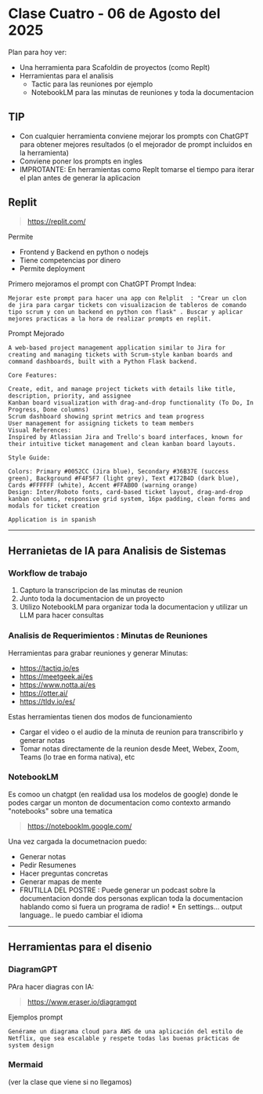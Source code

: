# Clase Cuatro - 06 de Agosto del 2025

Plan para hoy ver:
* Una herramienta para Scafoldin de proyectos (como Replt)
* Herramientas para el analisis
     * Tactic para las reuniones por ejemplo
     * NotebookLM para las minutas de reuniones y toda la documentacion 

## TIP 
* Con cualquier herramienta conviene mejorar los prompts con ChatGPT para obtener mejores resultados (o el mejorador de prompt incluidos en la herramienta)
* Conviene poner los prompts en ingles
* IMPROTANTE: En herramientas como Replt tomarse el tiempo para iterar el plan antes de generar la aplicacion

## Replit

> https://replit.com/

Permite
* Frontend y Backend en python o nodejs
* Tiene competencias por dinero
* Permite deployment

Primero mejoramos el prompt con ChatGPT
Prompt Indea:
```
Mejorar este prompt para hacer una app con Relplit  : "Crear un clon de jira para cargar tickets con visualizacion de tableros de comando tipo scrum y con un backend en python con flask" . Buscar y aplicar mejores practicas a la hora de realizar prompts en replit.
```
     
Prompt Mejorado
```
A web-based project management application similar to Jira for creating and managing tickets with Scrum-style kanban boards and command dashboards, built with a Python Flask backend.

Core Features:

Create, edit, and manage project tickets with details like title, description, priority, and assignee
Kanban board visualization with drag-and-drop functionality (To Do, In Progress, Done columns)
Scrum dashboard showing sprint metrics and team progress
User management for assigning tickets to team members
Visual References:
Inspired by Atlassian Jira and Trello's board interfaces, known for their intuitive ticket management and clean kanban board layouts.

Style Guide:

Colors: Primary #0052CC (Jira blue), Secondary #36B37E (success green), Background #F4F5F7 (light grey), Text #172B4D (dark blue), Cards #FFFFFF (white), Accent #FFAB00 (warning orange)
Design: Inter/Roboto fonts, card-based ticket layout, drag-and-drop kanban columns, responsive grid system, 16px padding, clean forms and modals for ticket creation

Application is in spanish
```

---

## Herranietas de IA para Analisis de Sistemas

### Workflow de trabajo

1. Capturo la transcripcion de las minutas de reunion
2. Junto toda la documentacion de un proyecto
3. Utilizo NotebookLM para organizar toda la documentacion y utilizar un LLM para hacer consultas

### Analisis de Requerimientos : Minutas de Reuniones

Herramientas para grabar reuniones y generar Minutas:
* https://tactiq.io/es
* https://meetgeek.ai/es
* https://www.notta.ai/es
* https://otter.ai/
* https://tldv.io/es/

Estas herramientas tienen dos modos de funcionamiento
* Cargar el video o el audio de la minuta de reunion para transcribirlo y generar notas
* Tomar notas directamente de la reunion desde Meet, Webex, Zoom, Teams (lo trae en forma nativa), etc

### NotebookLM

Es comoo un chatgpt (en realidad usa los modelos de google) donde le podes cargar un monton de documentacion como contexto armando "notebooks" sobre una tematica

> https://notebooklm.google.com/

Una vez cargada la documetnacion puedo:
* Generar notas
* Pedir Resumenes
* Hacer preguntas concretas
* Generar mapas de mente
* FRUTILLA DEL POSTRE : Puede generar un podcast sobre la documentacion donde dos personas explican toda la documentacion hablando como si fuera un programa de radio!
        * En settings... output language.. le puedo cambiar el idioma 

---

## Herramientas para el disenio

### DiagramGPT

PAra hacer diagras con IA:
> https://www.eraser.io/diagramgpt

Ejemplos prompt

```
Genérame un diagrama cloud para AWS de una aplicación del estilo de Netflix, que sea escalable y respete todas las buenas prácticas de system design
```

### Mermaid

(ver la clase que viene si no llegamos)
